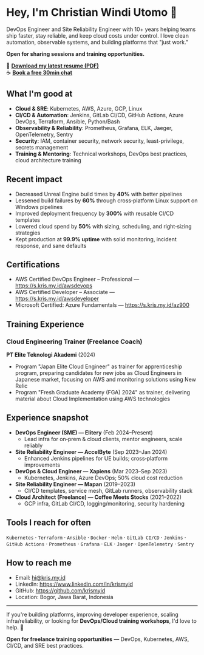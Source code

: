 # Hey, I'm Christian Windi Utomo 👋

DevOps Engineer and Site Reliability Engineer with 10+ years helping teams ship faster, stay reliable, and keep cloud costs under control. I love clean automation, observable systems, and building platforms that "just work." 

**Open for sharing sessions and training opportunities.**

📄 **[Download my latest resume (PDF)](https://github.com/krismyid/resume/releases/latest/download/Christian_Windi_Utomo_DevOps_SRE_Resume.pdf)** <br />
☕ **<u>[Book a free 30min chat](https://calendly.com/krismyid/30min)</u>**

## What I'm good at
- **Cloud & SRE**: Kubernetes, AWS, Azure, GCP, Linux
- **CI/CD & Automation**: Jenkins, GitLab CI/CD, GitHub Actions, Azure DevOps, Terraform, Ansible, Python/Bash
- **Observability & Reliability**: Prometheus, Grafana, ELK, Jaeger, OpenTelemetry, Sentry
- **Security**: IAM, container security, network security, least-privilege, secrets management
- **Training & Mentoring**: Technical workshops, DevOps best practices, cloud architecture training

## Recent impact
- Decreased Unreal Engine build times by **40%** with better pipelines
- Lessened build failures by **60%** through cross‑platform Linux support on Windows pipelines
- Improved deployment frequency by **300%** with reusable CI/CD templates
- Lowered cloud spend by **50%** with sizing, scheduling, and right‑sizing strategies
- Kept production at **99.9% uptime** with solid monitoring, incident response, and sane defaults

## Certifications
- AWS Certified DevOps Engineer – Professional — https://s.kris.my.id/awsdevops
- AWS Certified Developer – Associate — https://s.kris.my.id/awsdeveloper
- Microsoft Certified: Azure Fundamentals — https://s.kris.my.id/az900

## Training Experience

### Cloud Engineering Trainer (Freelance Coach)
**PT Elite Teknologi Akademi** (2024)
- Program "Japan Elite Cloud Engineer" as trainer for apprenticeship program, preparing candidates for new jobs as Cloud Engineers in Japanese market, focusing on AWS and monitoring solutions using New Relic
- Program "Fresh Graduate Academy (FGA) 2024" as trainer, delivering material about Cloud Implementation using AWS technologies

## Experience snapshot
- **DevOps Engineer (SME) — Elitery** (Feb 2024–Present)
  - Lead infra for on‑prem & cloud clients, mentor engineers, scale reliably
- **Site Reliability Engineer — AccelByte** (Sep 2023–Jan 2024)
  - Enhanced Jenkins pipelines for UE builds; cross‑platform improvements
- **DevOps & Cloud Engineer — Xapiens** (Mar 2023–Sep 2023)
  - Kubernetes, Jenkins, Azure DevOps; 50% cloud cost reduction
- **Site Reliability Engineer — Mapan** (2019–2023)
  - CI/CD templates, service mesh, GitLab runners, observability stack
- **Cloud Architect (Freelance) — Coffee Meets Stocks** (2021–2022)
  - GCP infra, GitLab CI/CD, logging/monitoring, security hardening

## Tools I reach for often
`Kubernetes` · `Terraform` · `Ansible` · `Docker` · `Helm` · `GitLab CI/CD` · `Jenkins` · `GitHub Actions` · `Prometheus` · `Grafana` · `ELK` · `Jaeger` · `OpenTelemetry` · `Sentry`

## How to reach me
- Email: hi@kris.my.id
- LinkedIn: https://www.linkedin.com/in/krismyid
- GitHub: https://github.com/krismyid
- Location: Bogor, Jawa Barat, Indonesia

---
If you're building platforms, improving developer experience, scaling infra/reliability, or looking for **DevOps/Cloud training workshops**, I'd love to help. 🚀

**Open for freelance training opportunities** — DevOps, Kubernetes, AWS, CI/CD, and SRE best practices.